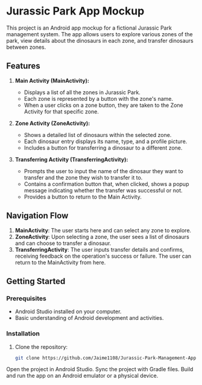 # Jurassic Park App Mockup

This project is an Android app mockup for a fictional Jurassic Park management system. The app allows users to explore various zones of the park, view details about the dinosaurs in each zone, and transfer dinosaurs between zones.

## Features

1. **Main Activity (MainActivity):**
   - Displays a list of all the zones in Jurassic Park.
   - Each zone is represented by a button with the zone's name.
   - When a user clicks on a zone button, they are taken to the Zone Activity for that specific zone.

2. **Zone Activity (ZoneActivity):**
   - Shows a detailed list of dinosaurs within the selected zone.
   - Each dinosaur entry displays its name, type, and a profile picture.
   - Includes a button for transferring a dinosaur to a different zone.

3. **Transferring Activity (TransferringActivity):**
   - Prompts the user to input the name of the dinosaur they want to transfer and the zone they wish to transfer it to.
   - Contains a confirmation button that, when clicked, shows a popup message indicating whether the transfer was successful or not.
   - Provides a button to return to the Main Activity.

## Navigation Flow

1. **MainActivity**: The user starts here and can select any zone to explore.
2. **ZoneActivity**: Upon selecting a zone, the user sees a list of dinosaurs and can choose to transfer a dinosaur.
3. **TransferringActivity**: The user inputs transfer details and confirms, receiving feedback on the operation's success or failure. The user can return to the MainActivity from here.

## Getting Started

### Prerequisites

- Android Studio installed on your computer.
- Basic understanding of Android development and activities.

### Installation

1. Clone the repository:
   ```bash
   git clone https://github.com/Jaime1108/Jurassic-Park-Management-App-lab-5.git
Open the project in Android Studio.
Sync the project with Gradle files.
Build and run the app on an Android emulator or a physical device.
